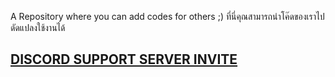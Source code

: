 A Repository where you can add codes for others ;)
ที่นี่คุณสามารถนำโค๊ดของเราไปดัดแปลงใช้งานได้

## [**DISCORD SUPPORT SERVER INVITE**](https://support.lynn.cf/)
